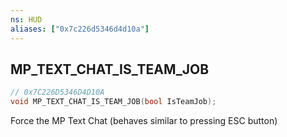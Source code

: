 ```yaml
---
ns: HUD
aliases: ["0x7c226d5346d4d10a"]
---
```

## MP_TEXT_CHAT_IS_TEAM_JOB

```c
// 0x7C226D5346D4D10A
void MP_TEXT_CHAT_IS_TEAM_JOB(bool IsTeamJob);
```

Force the MP Text Chat (behaves similar to pressing ESC button)

